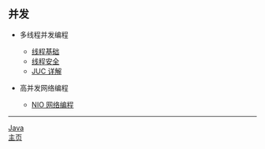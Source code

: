 ## 并发

-   多线程并发编程

    -   [线程基础](./线程基础.md)
    -   [线程安全](./可见性问题.md)
    -   [JUC 详解](./JUC详解.md)

-   高并发网络编程
    -   [NIO 网络编程](./NIO网络编程.md)

---

[Java](./README.md)  
[主页](../../../../../)
